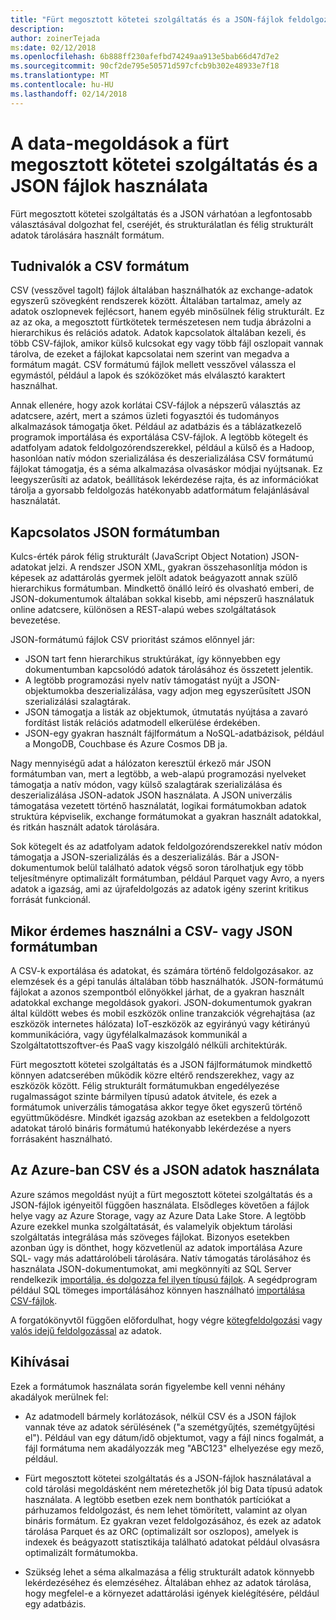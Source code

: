 ```yaml
---
title: "Fürt megosztott kötetei szolgáltatás és a JSON-fájlok feldolgozása"
description: 
author: zoinerTejada
ms:date: 02/12/2018
ms.openlocfilehash: 6b888ff230afefbd74249aa913e5bab66d47d7e2
ms.sourcegitcommit: 90cf2de795e50571d597cfcb9b302e48933e7f18
ms.translationtype: MT
ms.contentlocale: hu-HU
ms.lasthandoff: 02/14/2018
---
```

# <a name="working-with-csv-and-json-files-for-data-solutions"></a>A data-megoldások a fürt megosztott kötetei szolgáltatás és a JSON fájlok használata

Fürt megosztott kötetei szolgáltatás és a JSON várhatóan a legfontosabb választásával dolgozhat fel, cseréjét, és strukturálatlan és félig strukturált adatok tárolására használt formátum. 

## <a name="about-csv-format"></a>Tudnivalók a CSV formátum

CSV (vesszővel tagolt) fájlok általában használhatók az exchange-adatok egyszerű szövegként rendszerek között. Általában tartalmaz, amely az adatok oszlopnevek fejlécsort, hanem egyéb minősülnek félig strukturált. Ez az az oka, a megosztott fürtkötetek természetesen nem tudja ábrázolni a hierarchikus és relációs adatok. Adatok kapcsolatok általában kezeli, és több CSV-fájlok, amikor külső kulcsokat egy vagy több fájl oszlopait vannak tárolva, de ezeket a fájlokat kapcsolatai nem szerint van megadva a formátum magát. CSV formátumú fájlok mellett vesszővel válassza el egymástól, például a lapok és szóközöket más elválasztó karaktert használhat.

Annak ellenére, hogy azok korlátai CSV-fájlok a népszerű választás az adatcsere, azért, mert a számos üzleti fogyasztói és tudományos alkalmazások támogatja őket. Például az adatbázis és a táblázatkezelő programok importálása és exportálása CSV-fájlok. A legtöbb kötegelt és adatfolyam adatok feldolgozórendszerekkel, például a külső és a Hadoop, hasonlóan natív módon szerializálása és deszerializálása CSV formátumú fájlokat támogatja, és a séma alkalmazása olvasáskor módjai nyújtsanak. Ez leegyszerűsíti az adatok, beállítások lekérdezése rajta, és az információkat tárolja a gyorsabb feldolgozás hatékonyabb adatformátum felajánlásával használatát.

## <a name="about-json-format"></a>Kapcsolatos JSON formátumban

Kulcs-érték párok félig strukturált (JavaScript Object Notation) JSON-adatokat jelzi. A rendszer JSON XML, gyakran összehasonlítja módon is képesek az adattárolás gyermek jelölt adatok beágyazott annak szülő hierarchikus formátumban. Mindkettő önálló leíró és olvasható emberi, de JSON-dokumentumok általában sokkal kisebb, ami népszerű használatuk online adatcsere, különösen a REST-alapú webes szolgáltatások bevezetése. 

JSON-formátumú fájlok CSV prioritást számos előnnyel jár:

* JSON tart fenn hierarchikus struktúrákat, így könnyebben egy dokumentumban kapcsolódó adatok tárolásához és összetett jelentik.
* A legtöbb programozási nyelv natív támogatást nyújt a JSON-objektumokba deszerializálása, vagy adjon meg egyszerűsített JSON szerializálási szalagtárak.
* JSON támogatja a listák az objektumok, útmutatás nyújtása a zavaró fordítást listák relációs adatmodell elkerülése érdekében.
* JSON-egy gyakran használt fájlformátum a NoSQL-adatbázisok, például a MongoDB, Couchbase és Azure Cosmos DB ja.

Nagy mennyiségű adat a hálózaton keresztül érkező már JSON formátumban van, mert a legtöbb, a web-alapú programozási nyelveket támogatja a natív módon, vagy külső szalagtárak szerializálása és deszerializálása JSON-adatok JSON használata. A JSON univerzális támogatása vezetett történő használatát, logikai formátumokban adatok struktúra képviselik, exchange formátumokat a gyakran használt adatokkal, és ritkán használt adatok tárolására.

Sok kötegelt és az adatfolyam adatok feldolgozórendszerekkel natív módon támogatja a JSON-szerializálás és a deszerializálás. Bár a JSON-dokumentumok belül található adatok végső soron tárolhatjuk egy több teljesítményre optimalizált formátumban, például Parquet vagy Avro, a nyers adatok a igazság, ami az újrafeldolgozás az adatok igény szerint kritikus forrását funkcionál.

## <a name="when-to-use-csv-or-json-formats"></a>Mikor érdemes használni a CSV- vagy JSON formátumban

A CSV-k exportálása és adatokat, és számára történő feldolgozásakor. az elemzések és a gépi tanulás általában több használhatók. JSON-formátumú fájlokat a azonos szempontból előnyökkel járhat, de a gyakran használt adatokkal exchange megoldások gyakori. JSON-dokumentumok gyakran által küldött webes és mobil eszközök online tranzakciók végrehajtása (az eszközök internetes hálózata) IoT-eszközök az egyirányú vagy kétirányú kommunikációra, vagy ügyfélalkalmazások kommunikál a Szolgáltatottszoftver-és PaaS vagy kiszolgáló nélküli architektúrák. 

Fürt megosztott kötetei szolgáltatás és a JSON fájlformátumok mindkettő könnyen adatcserében működik közre eltérő rendszerekhez, vagy az eszközök között. Félig strukturált formátumukban engedélyezése rugalmasságot szinte bármilyen típusú adatok átvitele, és ezek a formátumok univerzális támogatása akkor tegye őket egyszerű történő együttműködésre. Mindkét igazság azokban az esetekben a feldolgozott adatokat tároló bináris formátumú hatékonyabb lekérdezése a nyers forrásaként használható. 

## <a name="working-with-csv-and-json-data-in-azure"></a>Az Azure-ban CSV és a JSON adatok használata

Azure számos megoldást nyújt a fürt megosztott kötetei szolgáltatás és a JSON-fájlok igényeitől függően használata. Elsődleges követően a fájlok helye vagy az Azure Storage, vagy az Azure Data Lake Store. A legtöbb Azure ezekkel munka szolgáltatását, és valamelyik objektum tárolási szolgáltatás integrálása más szöveges fájlokat. Bizonyos esetekben azonban úgy is dönthet, hogy közvetlenül az adatok importálása Azure SQL- vagy más adattárolóbeli tárolására. Natív támogatás tárolásához és használata JSON-dokumentumokat, ami megkönnyíti az SQL Server rendelkezik [importálja, és dolgozza fel ilyen típusú fájlok](/sql/relational-databases/json/import-json-documents-into-sql-server). A segédprogram például SQL tömeges importálásához könnyen használható [importálása CSV-fájlok](/sql/relational-databases/json/import-json-documents-into-sql-server).

A forgatókönyvtől függően előfordulhat, hogy végre [kötegfeldolgozási](../scenarios/batch-processing.md) vagy [valós idejű feldolgozással](../scenarios/real-time-processing.md) az adatok.

## <a name="challenges"></a>Kihívásai

Ezek a formátumok használata során figyelembe kell venni néhány akadályok merülnek fel:

* Az adatmodell bármely korlátozások, nélkül CSV és a JSON fájlok vannak téve az adatok sérülésének ("a szemétgyűjtés, szemétgyűjtési el"). Például van egy dátum/idő objektumot, vagy a fájl nincs fogalmát, a fájl formátuma nem akadályozzák meg "ABC123" elhelyezése egy mező, például.

* Fürt megosztott kötetei szolgáltatás és a JSON-fájlok használatával a cold tárolási megoldásként nem méretezhetők jól big Data típusú adatok használata. A legtöbb esetben ezek nem bonthatók partíciókat a párhuzamos feldolgozást, és nem lehet tömörített, valamint az olyan bináris formátum. Ez gyakran vezet feldolgozásához, és ezek az adatok tárolása Parquet és az ORC (optimalizált sor oszlopos), amelyek is indexek és beágyazott statisztikája található adatokat például olvasásra optimalizált formátumokba.

* Szükség lehet a séma alkalmazása a félig strukturált adatok könnyebb lekérdezéséhez és elemzéséhez. Általában ehhez az adatok tárolása, hogy megfelel-e a környezet adattárolási igények kielégítésére, például egy adatbázis.

